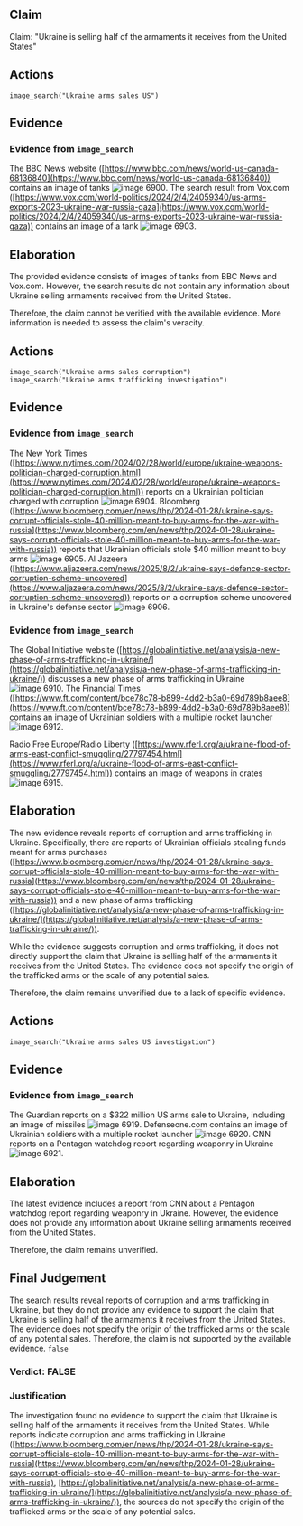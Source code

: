 ## Claim
Claim: "Ukraine is selling half of the armaments it receives from the United States"

## Actions
```
image_search("Ukraine arms sales US")
```

## Evidence
### Evidence from `image_search`
The BBC News website ([https://www.bbc.com/news/world-us-canada-68136840](https://www.bbc.com/news/world-us-canada-68136840)) contains an image of tanks ![image 6900](media/2025-08-29_23-10-1756509001-961497.jpg). The search result from Vox.com ([https://www.vox.com/world-politics/2024/2/4/24059340/us-arms-exports-2023-ukraine-war-russia-gaza](https://www.vox.com/world-politics/2024/2/4/24059340/us-arms-exports-2023-ukraine-war-russia-gaza)) contains an image of a tank ![image 6903](media/2025-08-29_23-10-1756509003-270023.jpg).


## Elaboration
The provided evidence consists of images of tanks from BBC News and Vox.com. However, the search results do not contain any information about Ukraine selling armaments received from the United States.

Therefore, the claim cannot be verified with the available evidence. More information is needed to assess the claim's veracity.


## Actions
```
image_search("Ukraine arms sales corruption")
image_search("Ukraine arms trafficking investigation")
```

## Evidence
### Evidence from `image_search`
The New York Times ([https://www.nytimes.com/2024/02/28/world/europe/ukraine-weapons-politician-charged-corruption.html](https://www.nytimes.com/2024/02/28/world/europe/ukraine-weapons-politician-charged-corruption.html)) reports on a Ukrainian politician charged with corruption ![image 6904](media/2025-08-29_23-10-1756509014-900138.jpg). Bloomberg ([https://www.bloomberg.com/en/news/thp/2024-01-28/ukraine-says-corrupt-officials-stole-40-million-meant-to-buy-arms-for-the-war-with-russia](https://www.bloomberg.com/en/news/thp/2024-01-28/ukraine-says-corrupt-officials-stole-40-million-meant-to-buy-arms-for-the-war-with-russia)) reports that Ukrainian officials stole $40 million meant to buy arms ![image 6905](media/2025-08-29_23-10-1756509015-017367.jpg). Al Jazeera ([https://www.aljazeera.com/news/2025/8/2/ukraine-says-defence-sector-corruption-scheme-uncovered](https://www.aljazeera.com/news/2025/8/2/ukraine-says-defence-sector-corruption-scheme-uncovered)) reports on a corruption scheme uncovered in Ukraine's defense sector ![image 6906](media/2025-08-29_23-10-1756509015-487298.jpg).


### Evidence from `image_search`
The Global Initiative website ([https://globalinitiative.net/analysis/a-new-phase-of-arms-trafficking-in-ukraine/](https://globalinitiative.net/analysis/a-new-phase-of-arms-trafficking-in-ukraine/)) discusses a new phase of arms trafficking in Ukraine ![image 6910](media/2025-08-29_23-10-1756509026-349416.jpg). The Financial Times ([https://www.ft.com/content/bce78c78-b899-4dd2-b3a0-69d789b8aee8](https://www.ft.com/content/bce78c78-b899-4dd2-b3a0-69d789b8aee8)) contains an image of Ukrainian soldiers with a multiple rocket launcher ![image 6912](media/2025-08-29_23-10-1756509027-334784.jpg).

Radio Free Europe/Radio Liberty ([https://www.rferl.org/a/ukraine-flood-of-arms-east-conflict-smuggling/27797454.html](https://www.rferl.org/a/ukraine-flood-of-arms-east-conflict-smuggling/27797454.html)) contains an image of weapons in crates ![image 6915](media/2025-08-29_23-10-1756509027-982121.jpg).


## Elaboration
The new evidence reveals reports of corruption and arms trafficking in Ukraine. Specifically, there are reports of Ukrainian officials stealing funds meant for arms purchases ([https://www.bloomberg.com/en/news/thp/2024-01-28/ukraine-says-corrupt-officials-stole-40-million-meant-to-buy-arms-for-the-war-with-russia](https://www.bloomberg.com/en/news/thp/2024-01-28/ukraine-says-corrupt-officials-stole-40-million-meant-to-buy-arms-for-the-war-with-russia)) and a new phase of arms trafficking ([https://globalinitiative.net/analysis/a-new-phase-of-arms-trafficking-in-ukraine/](https://globalinitiative.net/analysis/a-new-phase-of-arms-trafficking-in-ukraine/)).

While the evidence suggests corruption and arms trafficking, it does not directly support the claim that Ukraine is selling half of the armaments it receives from the United States. The evidence does not specify the origin of the trafficked arms or the scale of any potential sales.

Therefore, the claim remains unverified due to a lack of specific evidence.


## Actions
```
image_search("Ukraine arms sales US investigation")
```

## Evidence
### Evidence from `image_search`
The Guardian reports on a $322 million US arms sale to Ukraine, including an image of missiles ![image 6919](media/2025-08-29_23-10-1756509043-508703.jpg). Defenseone.com contains an image of Ukrainian soldiers with a multiple rocket launcher ![image 6920](media/2025-08-29_23-10-1756509044-371890.jpg). CNN reports on a Pentagon watchdog report regarding weaponry in Ukraine ![image 6921](media/2025-08-29_23-10-1756509045-114272.jpg).


## Elaboration
The latest evidence includes a report from CNN about a Pentagon watchdog report regarding weaponry in Ukraine. However, the evidence does not provide any information about Ukraine selling armaments received from the United States.

Therefore, the claim remains unverified.


## Final Judgement
The search results reveal reports of corruption and arms trafficking in Ukraine, but they do not provide any evidence to support the claim that Ukraine is selling half of the armaments it receives from the United States. The evidence does not specify the origin of the trafficked arms or the scale of any potential sales. Therefore, the claim is not supported by the available evidence. `false`


### Verdict: FALSE

### Justification
The investigation found no evidence to support the claim that Ukraine is selling half of the armaments it receives from the United States. While reports indicate corruption and arms trafficking in Ukraine ([https://www.bloomberg.com/en/news/thp/2024-01-28/ukraine-says-corrupt-officials-stole-40-million-meant-to-buy-arms-for-the-war-with-russia](https://www.bloomberg.com/en/news/thp/2024-01-28/ukraine-says-corrupt-officials-stole-40-million-meant-to-buy-arms-for-the-war-with-russia), [https://globalinitiative.net/analysis/a-new-phase-of-arms-trafficking-in-ukraine/](https://globalinitiative.net/analysis/a-new-phase-of-arms-trafficking-in-ukraine/)), the sources do not specify the origin of the trafficked arms or the scale of any potential sales.
